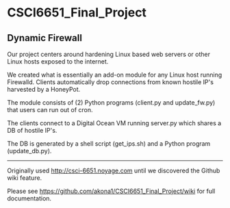 # CSCI6651_Final_Project
## Dynamic Firewall
Our project centers around hardening Linux based web servers or other Linux hosts exposed to the internet.

We created what is essentially an add-on module for any Linux host running Firewalld. Clients automatically drop connections from known hostile IP's harvested by a HoneyPot.

The module consists of (2) Python programs (client.py and update_fw.py) that users can run out of cron.

The clients connect to a Digital Ocean VM running server.py which shares a DB of hostile IP's.

The DB is generated by a shell script (get_ips.sh) and a Python program (update_db.py).

-----

Originally used http://csci-6651.noyage.com until we discovered the Github wiki feature.

Please see https://github.com/akona1/CSCI6651_Final_Project/wiki for full documentation.
